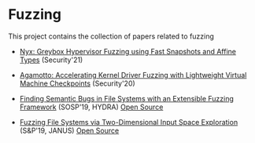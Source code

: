 # Fuzzing

This project contains the collection of papers related to fuzzing

- [Nyx: Greybox Hypervisor Fuzzing using Fast Snapshots and Affine Types](https://www.usenix.org/system/files/sec21summer_schumilo.pdf) (Security'21)

- [Agamotto: Accelerating Kernel Driver Fuzzing with Lightweight Virtual Machine Checkpoints](https://www.usenix.org/system/files/sec20-song.pdf) (Security'20)

- [Finding Semantic Bugs in File Systems with an Extensible Fuzzing Framework](https://taesoo.kim/pubs/2019/kim:hydra.pdf) (SOSP'19, HYDRA) [Open Source](https://github.com/sslab-gatech/hydra)

- [Fuzzing File Systems via Two-Dimensional Input Space Exploration](https://taesoo.kim/pubs/2019/xu:janus.pdf) (S&P'19, JANUS) [Open Source](https://github.com/sslab-gatech/janus)
